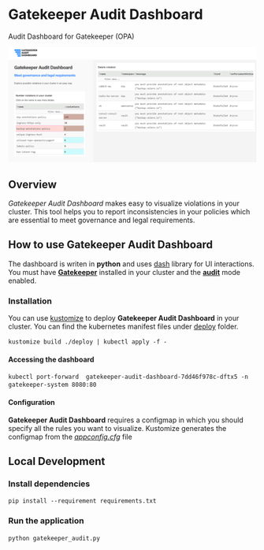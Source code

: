 # Gatekeeper Audit Dashboard

Audit Dashboard for Gatekeeper (OPA)

![gatekeeper audit dashboard preview](./docs/gatekeeper_audit_dashboard_preview.png)

## Overview

_Gatekeeper Audit Dashboard_ makes easy to visualize violations in your cluster. This tool helps you to report inconsistencies in your policies which are essential to meet governance and legal requirements.

## How to use Gatekeeper Audit Dashboard

The dashboard is writen in **python** and uses [dash](https://plotly.com/dash/) library for UI interactions. You must have [**Gatekeeper**](https://github.com/open-policy-agent/gatekeeper) installed in your cluster and the **[audit](https://github.com/open-policy-agent/gatekeeper#audit)** mode enabled.

### Installation

You can use [kustomize](https://github.com/kubernetes-sigs/kustomize) to deploy **Gatekeeper Audit Dashboard** in your cluster. You can find the kubernetes manifest files under [deploy](./deploy) folder.

```
kustomize build ./deploy | kubectl apply -f -
```

#### Accessing the dashboard

```
kubectl port-forward  gatekeeper-audit-dashboard-7dd46f978c-dftx5 -n gatekeeper-system 8080:80
```

#### Configuration

**Gatekeeper Audit Dashboard** requires a configmap in which you should specify all the rules you want to visualize. Kustomize generates the configmap from the [_appconfig.cfg_](./deploy/appconfig.cfg) file

## Local Development


### Install dependencies

```
pip install --requirement requirements.txt
```

### Run the application

```
python gatekeeper_audit.py
```